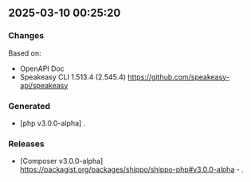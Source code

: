 

## 2025-03-10 00:25:20
### Changes
Based on:
- OpenAPI Doc  
- Speakeasy CLI 1.513.4 (2.545.4) https://github.com/speakeasy-api/speakeasy
### Generated
- [php v3.0.0-alpha] .
### Releases
- [Composer v3.0.0-alpha] https://packagist.org/packages/shippo/shippo-php#v3.0.0-alpha - .